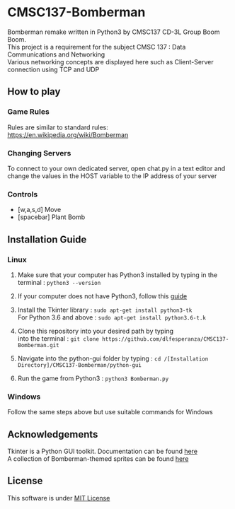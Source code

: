 # CMSC137-Bomberman

Bomberman remake written in Python3 by CMSC137 CD-3L Group Boom Boom. <br />
This project is a requirement for the subject CMSC 137 : Data Communications and Networking <br />
Various networking concepts are displayed here such as Client-Server connection using TCP and UDP
 
## How to play

### Game Rules
Rules are similar to standard rules: https://en.wikipedia.org/wiki/Bomberman

### Changing Servers
To connect to your own dedicated server, open chat.py in a text editor
and change the values in the HOST variable to the IP address of your server

### Controls
- [w,a,s,d] Move
- [spacebar] Plant Bomb

## Installation Guide
### Linux
1. Make sure that your computer has Python3 installed by 
    typing in the terminal : `python3 --version`
2. If your computer does not have Python3, follow this [guide](https://docs.python-guide.org/starting/install3/linux/)
3. Install the Tkinter library : `sudo apt-get install python3-tk`<br />
    For Python 3.6 and above : `sudo apt-get install python3.6-t.k`
    
4. Clone this repository into your desired path by typing <br />
    into the terminal : `git clone https://github.com/dlfesperanza/CMSC137-Bomberman.git`

5. Navigate into the python-gui folder by typing : `cd /[Installation Directory]/CMSC137-Bomberman/python-gui`
6. Run the game from Python3 : `python3 Bomberman.py`

### Windows
 Follow the same steps above but use suitable commands for Windows

## Acknowledgements
Tkinter is a Python GUI toolkit. Documentation can be found [here](https://docs.python.org/3/library/tk.html) </br>
A collection of Bomberman-themed sprites can be found [here](https://www.spriters-resource.com/snes/sbomber5/)

## License
This software is under [MIT License](LICENSE.md)
